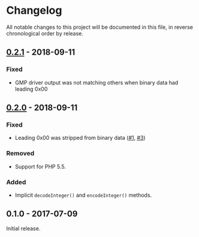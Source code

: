 # Changelog

All notable changes to this project will be documented in this file, in reverse chronological order by release.

## [0.2.1](https://github.com/tuupola/base58/compare/0.2.0...0.2.1) - 2018-09-11

### Fixed
- GMP driver output was not matching others when binary data had leading 0x00


## [0.2.0](https://github.com/tuupola/base58/compare/0.1.0...0.2.0) - 2018-09-11

### Fixed
- Leading 0x00 was stripped from binary data ([#1](https://github.com/tuupola/base58/issues/1), [#3](https://github.com/tuupola/base58/pull/3))

### Removed
- Support for PHP 5.5.

### Added
- Implicit `decodeInteger()` and `encodeInteger()` methods.

## 0.1.0 - 2017-07-09

Initial release.
